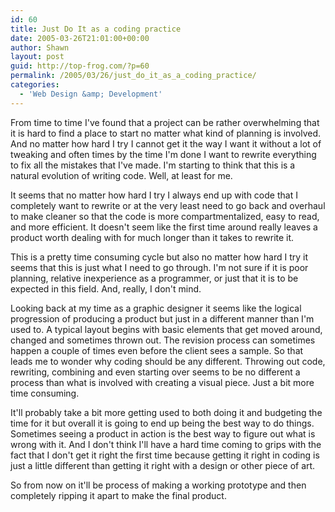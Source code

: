 ```yaml
---
id: 60
title: Just Do It as a coding practice
date: 2005-03-26T21:01:00+00:00
author: Shawn
layout: post
guid: http://top-frog.com/?p=60
permalink: /2005/03/26/just_do_it_as_a_coding_practice/
categories:
  - 'Web Design &amp; Development'
---
```

From time to time I've found that a project can be rather overwhelming that it is hard to find a place to start no matter what kind of planning is involved. And no matter how hard I try I cannot get it the way I want it without a lot of tweaking and often times by the time I'm done I want to rewrite everything to fix all the mistakes that I've made. I'm starting to think that this is a natural evolution of writing code. Well, at least for me.



It seems that no matter how hard I try I always end up with code that I completely want to rewrite or at the very least need to go back and overhaul to make cleaner so that the code is more compartmentalized, easy to read, and more efficient. It doesn't seem like the first time around really leaves a product worth dealing with for much longer than it takes to rewrite it. 

This is a pretty time consuming cycle but also no matter how hard I try it seems that this is just what I need to go through. I'm not sure if it is poor planning, relative inexperience as a programmer, or just that it is to be expected in this field. And, really, I don't mind.

Looking back at my time as a graphic designer it seems like the logical progression of producing a product but just in a different manner than I'm used to. A typical layout begins with basic elements that get moved around, changed and sometimes thrown out. The revision process can sometimes happen a couple of times even before the client sees a sample. So that leads me to wonder why coding should be any different. Throwing out code, rewriting, combining and even starting over seems to be no different a process than what is involved with creating a visual piece. Just a bit more time consuming.

It'll probably take a bit more getting used to both doing it and budgeting the time for it but overall it is going to end up being the best way to do things. Sometimes seeing a product in action is the best way to figure out what is wrong with it. And I don't think I'll have a hard time coming to grips with the fact that I don't get it right the first time because getting it right in coding is just a little different than getting it right with a design or other piece of art.

So from now on it'll be process of making a working prototype and then completely ripping it apart to make the final product.